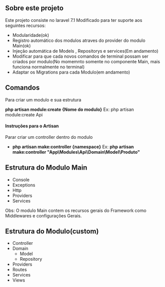 ## Sobre este projeto

Este projeto consiste no laravel 7.1 Modificado para ter suporte aos seguintes recursos:

- Modularidade(ok)
- Registro automático dos modulos atraves do provider do modulo Main(ok)
- Injeção automática de Models , Repositorys e services(Em andamento)
- Modificar para que cada novos comandos de terminal possam ser criados por modulo(No momemnto somente no componente Main, mais funciona normalmente no terminal)
- Adaptar os Migrations para cada Modulo(em andamento)


## Comandos

Para criar um modulo e sua estrutura 

**php artisan module:create {Nome do modulo}**
Ex: php artisan module:create Api

#### Instruções para o Artisan

Parar criar um controller dentro do modulo
- **php artisan make:controller {namespace}**
Ex: **php artisan make:controller "App\Modules\Api\Domain\Model\Produto"**


## Estrutura do Modulo Main
- Console
- Exceptions
- Http
- Providers
- Services

Obs: O modulo Main contem os recursos gerais do Framework como Middlewares e 
configurações Gerais.

## Estrutura do Modulo(custom)
- Controller
- Domain
    - Model
    - Repository
- Providers
- Routes
- Services
- Views

